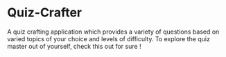 # Quiz-Crafter
A quiz crafting application which provides a variety of questions based on varied topics of your choice and levels of difficulty.
To explore the quiz master out of yourself, check this out for sure !
